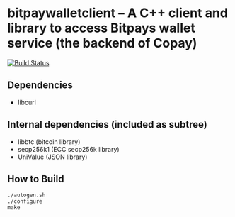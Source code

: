 bitpaywalletclient – A C++ client and library to access Bitpays wallet service (the backend of Copay)
=====================================================================================================

[![Build Status](https://travis-ci.org/digitalbitbox/bitpaywalletclient.svg?branch=master)](https://travis-ci.org/digitalbitbox/bitpaywalletclient)


Dependencies
----------------
* libcurl

Internal dependencies (included as subtree)
-------------------------------------------
* libbtc (bitcoin library)
* secp256k1 (ECC secp256k library)
* UniValue (JSON library)

How to Build
----------------
```
./autogen.sh
./configure
make
```
